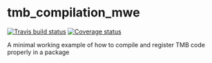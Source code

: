 # tmb_compilation_mwe
 
[![Travis build status](https://travis-ci.com/cgrandin/tmb_compilation_mwe.svg?branch=master)](https://travis-ci.com/cgrandin/tmb_compilation_mwe)
[![Coverage status](https://codecov.io/gh/cgrandin/tmb_compilation_mwe/branch/master/graph/badge.svg)](https://codecov.io/github/cgrandin/tmb_compilation_mwe?branch=master)

A minimal working example of how to compile and register TMB code properly in a package
